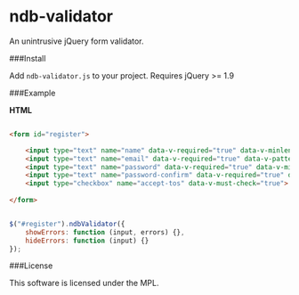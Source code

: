 ndb-validator
=============

An unintrusive jQuery form validator.

###Install

Add `ndb-validator.js` to your project. Requires jQuery >= 1.9

###Example

**HTML**

```html

<form id="register">

	<input type="text" name="name" data-v-required="true" data-v-minlength="4">
	<input type="text" name="email" data-v-required="true" data-v-pattern="email">
	<input type="text" name="password" data-v-required="true" data-v-min-strength="4" data-v-differs-from="name, email">
	<input type="text" name="password-confirm" data-v-required="true" data-v-equal-to="password">
	<input type="checkbox" name="accept-tos" data-v-must-check="true">
	
</form>
```

```javascript

$("#register").ndbValidator({
	showErrors: function (input, errors) {},
	hideErrors: function (input) {}
});

```

###License

This software is licensed under the MPL.